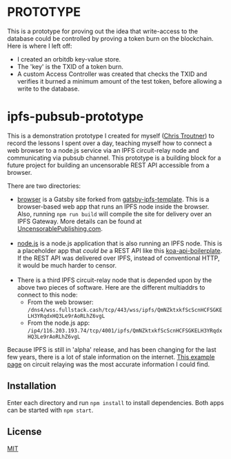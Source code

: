 # PROTOTYPE

This is a prototype for proving out the idea that write-access to the database could be controlled by proving a token burn on the blockchain.
Here is where I left off:
- I created an orbitdb key-value store.
- The 'key' is the TXID of a token burn.
- A custom Access Controller was created that checks the TXID and verifies it burned a minimum amount of the test token, before allowing a write to the database.


# ipfs-pubsub-prototype

This is a demonstration prototype I created for myself ([Chris Troutner](https://github.com/christroutner)) to record the lessons I spent over a day, teaching myself how to connect a web browser to a node.js service via an IPFS circuit-relay node and communicating via pubsub channel. This prototype is a building block for a future project for building an uncensorable REST API accessible from a browser.

There are two directories:
- [browser](browser/) is a Gatsby site forked from [gatsby-ipfs-template](https://github.com/Permissionless-Software-Foundation/gatsby-ipfs-template). This is a browser-based web app that runs an IPFS node inside the browser. Also, running `npm run build` will compile the site for delivery over an IPFS Gateway. More details can be found at [UncensorablePublishing.com](https://uncensorablepublishing.com).<br /><br />
- [node.js](node.js/) is a node.js application that is also running an IPFS node. This is a placeholder app that *could be* a REST API like this [koa-api-boilerplate](https://github.com/christroutner/koa-api-boilerplate). If the REST API was delivered over IPFS, instead of conventional HTTP, it would be much harder to censor.<br /><br />
- There is a third IPFS circuit-relay node that is depended upon by the above two pieces of software. Here are the different multiaddrs to connect to this node:
  - From the web browser:<br /> `/dns4/wss.fullstack.cash/tcp/443/wss/ipfs/QmNZktxkfScScnHCFSGKELH3YRqdxHQ3Le9rAoRLhZ6vgL`
  - From the node.js app:<br /> `/ip4/116.203.193.74/tcp/4001/ipfs/QmNZktxkfScScnHCFSGKELH3YRqdxHQ3Le9rAoRLhZ6vgL`

Because IPFS is still in 'alpha' release, and has been changing for the last few years, there is a lot of stale information on the internet. [This example page](https://github.com/ipfs/js-ipfs/tree/master/examples/circuit-relaying) on circuit relaying was the most accurate information I could find.

## Installation
Enter each directory and run `npm install` to install dependencies. Both apps can be started with `npm start`.

## License
[MIT](./LICENSE.md)
